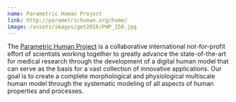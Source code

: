 ```yaml
---
name: Parametric Human Project
link: http://parametrichuman.org/home/
image: /assets/images/get2016/PHP_150.jpg
---
```


The [Parametric Human Project](http://parametrichuman.org/home/) is a collaborative international not-for-profit effort of scientists working together to greatly advance the state-of-the-art for medical research through the development of a digital human model that can serve as the basis for a vast collection of innovative applications. Our goal is to create a complete morphological and physiological multiscale human model through the systematic modeling of all aspects of human properties and processes.
